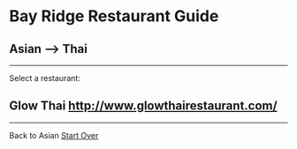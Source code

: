 # Bay Ridge Restaurant Guide
## Asian --> Thai
---
Select a restaurant:
## Glow Thai http://www.glowthairestaurant.com/
---
Back to Asian
[Start Over](asian.md)